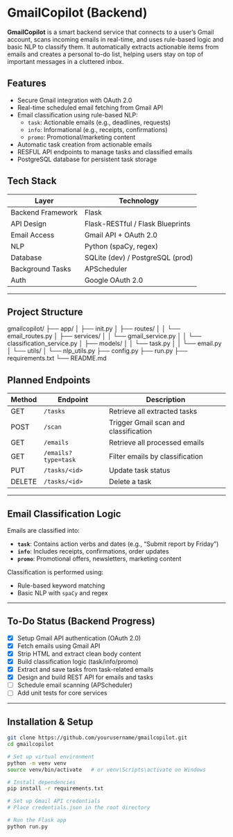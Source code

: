 # GmailCopilot (Backend)

**GmailCopilot** is a smart backend service that connects to a user’s Gmail account, scans incoming emails in real-time, and uses rule-based logic and basic NLP to classify them. It automatically extracts actionable items from emails and creates a personal to-do list, helping users stay on top of important messages in a cluttered inbox.

## Features
- Secure Gmail integration with OAuth 2.0
- Real-time scheduled email fetching from Gmail API
- Email classification using rule-based NLP:
  - `task`: Actionable emails (e.g., deadlines, requests)
  - `info`: Informational (e.g., receipts, confirmations)
  - `promo`: Promotional/marketing content
- Automatic task creation from actionable emails
- RESFUL API endpoints to manage tasks and classified emails
- PostgreSQL database for persistent task storage

## Tech Stack

| Layer            | Technology              |
|------------------|--------------------------|
| Backend Framework| Flask                    |
| API Design       | Flask-RESTful / Flask Blueprints |
| Email Access     | Gmail API + OAuth 2.0    |
| NLP              | Python (spaCy, regex)    |
| Database         | SQLite (dev) / PostgreSQL (prod) |
| Background Tasks | APScheduler              |
| Auth             | Google OAuth 2.0         |

---
## Project Structure
gmailcopilot/
├── app/
│ ├── init.py
│ ├── routes/
│ │ └── email_routes.py
│ ├── services/
│ │ └── gmail_service.py
│ │ └── classification_service.py
│ ├── models/
│ │ └── task.py
│ │ └── email.py
│ └── utils/
│ └── nlp_utils.py
├── config.py
├── run.py
├── requirements.txt
└── README.md

## Planned Endpoints

| Method | Endpoint        | Description                            |
|--------|------------------|----------------------------------------|
| GET    | `/tasks`         | Retrieve all extracted tasks           |
| POST   | `/scan`          | Trigger Gmail scan and classification  |
| GET    | `/emails`        | Retrieve all processed emails          |
| GET    | `/emails?type=task` | Filter emails by classification     |
| PUT    | `/tasks/<id>`    | Update task status                     |
| DELETE | `/tasks/<id>`    | Delete a task                          |

---
## Email Classification Logic

Emails are classified into:
- **`task`**: Contains action verbs and dates (e.g., “Submit report by Friday”)
- **`info`**: Includes receipts, confirmations, order updates
- **`promo`**: Promotional offers, newsletters, marketing content

Classification is performed using:
- Rule-based keyword matching
- Basic NLP with `spaCy` and regex

---

## To-Do Status (Backend Progress)

- [x] Setup Gmail API authentication (OAuth 2.0)
- [x] Fetch emails using Gmail API
- [x] Strip HTML and extract clean body content
- [x] Build classification logic (task/info/promo)
- [x] Extract and save tasks from task-related emails
- [x] Design and build REST API for emails and tasks
- [ ] Schedule email scanning (APScheduler)
- [ ] Add unit tests for core services

---

## Installation & Setup

```bash
git clone https://github.com/yourusername/gmailcopilot.git
cd gmailcopilot

# Set up virtual environment
python -m venv venv
source venv/bin/activate   # or venv\Scripts\activate on Windows

# Install dependencies
pip install -r requirements.txt

# Set up Gmail API credentials
# Place credentials.json in the root directory

# Run the Flask app
python run.py
